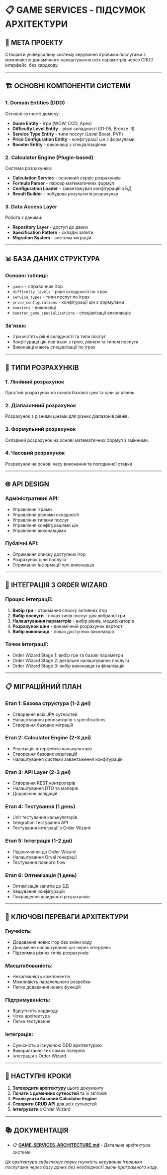 # 📋 **GAME SERVICES - ПІДСУМОК АРХІТЕКТУРИ**

## 🎯 **МЕТА ПРОЕКТУ**

Створити універсальну систему керування ігровими послугами з можливістю динамічного налаштування всіх параметрів через CRUD інтерфейс, без хардкоду.

---

## 🏗️ **ОСНОВНІ КОМПОНЕНТИ СИСТЕМИ**

### **1. Domain Entities (DDD)**

Основні сутності домену:

- **Game Entity** - ігри (WOW, COD, Apex)
- **Difficulty Level Entity** - рівні складності (01-05, Bronze III)
- **Service Type Entity** - типи послуг (Level Boost, PVP)
- **Price Configuration Entity** - конфігурації цін з формулами
- **Booster Entity** - виконавці з спеціалізаціями

### **2. Calculator Engine (Plugin-based)**

Система розрахунків:

- **Calculation Service** - основний сервіс розрахунків
- **Formula Parser** - парсер математичних формул
- **Configuration Loader** - завантажувач конфігурацій з БД
- **Result Builder** - побудова результатів розрахунку

### **3. Data Access Layer**

Робота з даними:

- **Repository Layer** - доступ до даних
- **Specification Pattern** - складні запити
- **Migration System** - система міграцій

---

## 📊 **БАЗА ДАНИХ СТРУКТУРА**

### **Основні таблиці:**

- `games` - справочник ігор
- `difficulty_levels` - рівні складності по іграх
- `service_types` - типи послуг по іграх
- `price_configurations` - конфігурації цін з формулами
- `boosters` - виконавці
- `booster_game_specializations` - спеціалізації виконавців

### **Зв'язки:**

- Ігри містять рівні складності та типи послуг
- Конфігурації цін пов'язані з грою, рівнем та типом послуги
- Виконавці мають спеціалізації по іграх

---

## 🔧 **ТИПИ РОЗРАХУНКІВ**

### **1. Лінійний розрахунок**

Простий розрахунок на основі базової ціни та ціни за рівень.

### **2. Діапазонний розрахунок**

Розрахунок з різними цінами для різних діапазонів рівнів.

### **3. Формульний розрахунок**

Складний розрахунок на основі математичних формул з змінними.

### **4. Часовий розрахунок**

Розрахунок на основі часу виконання та погодинної ставки.

---

## 🌐 **API DESIGN**

### **Адміністративні API:**

- Управління іграми
- Управління рівнями складності
- Управління типами послуг
- Управління конфігураціями цін
- Управління виконавцями

### **Публічні API:**

- Отримання списку доступних ігор
- Розрахунок ціни послуги
- Отримання інформації про виконавців

---

## 🔄 **ІНТЕГРАЦІЯ З ORDER WIZARD**

### **Процес інтеграції:**

1. **Вибір гри** - отримання списку активних ігор
2. **Вибір послуги** - показ типів послуг для вибраної гри
3. **Налаштування параметрів** - вибір рівнів, модифікаторів
4. **Розрахунок ціни** - динамічний розрахунок вартості
5. **Вибір виконавця** - показ доступних виконавців

### **Точки інтеграції:**

- Order Wizard Stage 1: вибір гри та базові параметри
- Order Wizard Stage 2: детальне налаштування послуги
- Order Wizard Stage 3: вибір виконавця та фіналізація

---

## 📋 **МІГРАЦІЙНИЙ ПЛАН**

### **Етап 1: Базова структура (1-2 дні)**

- Створення всіх JPA сутностей
- Налаштування репозиторіїв з specifications
- Створення базових міграцій

### **Етап 2: Calculator Engine (2-3 дні)**

- Реалізація інтерфейсів калькуляторів
- Створення базових реалізацій
- Налаштування системи завантаження конфігурацій

### **Етап 3: API Layer (2-3 дні)**

- Створення REST контролерів
- Налаштування DTO та маперів
- Додавання валідацій

### **Етап 4: Тестування (1 день)**

- Unit тестування калькуляторів
- Integration тестування API
- Тестування інтеграції з Order Wizard

### **Етап 5: Інтеграція (1-2 дні)**

- Підключення до Order Wizard
- Налаштування Orval генерації
- Тестування повного flow

### **Етап 6: Оптимізація (1 день)**

- Оптимізація запитів до БД
- Кешування конфігурацій
- Покращення швидкості розрахунків

---

## 🎯 **КЛЮЧОВІ ПЕРЕВАГИ АРХІТЕКТУРИ**

### **Гнучкість:**

- Додавання нових ігор без зміни коду
- Динамічне налаштування цін через інтерфейс
- Підтримка різних типів розрахунків

### **Масштабованість:**

- Незалежність компонентів
- Можливість паралельного розробки
- Легке додавання нових функцій

### **Підтримуваність:**

- Відсутність хардкоду
- Чітка архітектура
- Легке тестування

### **Інтеграція:**

- Сумісність з існуючою DDD архітектурою
- Використання тих самих патернів
- Інтеграція з Order Wizard

---

## 🚀 **НАСТУПНІ КРОКИ**

1. **Затвердити архітектуру** цього документу
2. **Почати з доменних сутностей** та їх зв'язків
3. **Реалізувати базовий Calculator Engine**
4. **Створити CRUD API** для всіх сутностей
5. **Інтегрувати** з Order Wizard

---

## 📚 **ДОКУМЕНТАЦІЯ**

- 📋 **[GAME_SERVICES_ARCHITECTURE.md](GAME_SERVICES_ARCHITECTURE.md)** - Детальна архітектура системи

_Ця архітектура забезпечує повну гнучкість керування ігровими послугами через базу даних без необхідності зміни програмного коду._
